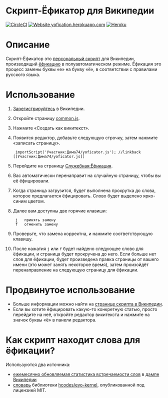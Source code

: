 # Скрипт-Ёфикатор для Википедии

[![CircleCI](https://circleci.com/gh/dima74/Wikipedia-Yofication.svg?style=svg)](https://circleci.com/gh/dima74/Wikipedia-Yofication)
[![Website yofication.herokuapp.com](https://img.shields.io/website-up-down-green-red/https/yofication.herokuapp.com.svg)](https://yofication.herokuapp.com/)
[![Heroku](https://heroku-badge.herokuapp.com/?app=yofication&svg=1)](https://yofication.herokuapp.com/)

# Описание

Скрипт-Ёфикатор это [персональный скрипт](https://ru.wikipedia.org/wiki/Википедия:Персональные_скрипты) для Википедии, производящий [ёфикацию](https://ru.wikipedia.org/wiki/Ёфикатор) в полуавтоматическом режиме. Ёфикация это процесс замены буквы «е» на букву «ё», в соответствии с правилами русского языка.

# Использование
1. [Зарегистрируйтесь](https://ru.wikipedia.org/w/index.php?title=Служебная:Создать_учётную_запись) в Википедии.
2. Откройте страницу [common.js](https://ru.wikipedia.org/wiki/Служебная:Моя_страница/common.js).
3. Нажмите «Создать как викитекст».
4. Появится редактор, добавьте следующую строчку, затем нажмите «записать страницу».

        importScript('Участник:Дима74/yoficator.js'); //linkback [[Участник:Дима74/yoficator.js]]
    
5. Перейдите на страницу [Служебная:Ёфикация](https://ru.wikipedia.org/wiki/Служебная:Ёфикация).
6. Вас автоматически перенаправит на случайную страницу, чтобы вы её ёфицировали.
7. Когда страница загрузится, будет выполнена прокрутка до слова, которое предлагается ёфицировать. Слово будет выделено ярко-синим цветом.
8. Далее вам доступны две горячие клавиши:

        j   принять замену
        f   отменить замену

9. Проверьте, что замена корректна, и нажмите соответствующую клавишу.
10. После нажатия `j` или `f` будет найдено следующее слово для ёфикации, и страница будет прокручена до него. Если больше нет слов для ёфикации, будет произведена правка страницы от вашего имени (это может занять некоторое время), затем произойдёт перенаправление на следующую страницу для ёфикации.

# Продвинутое использование
* Больше информации можно найти на [странице скрипта в Википедии](https://ru.wikipedia.org/wiki/Участник:Дима74/Скрипт-Ёфикатор).
* Если вы хотите ёфицировать какую-то конкретную статью, просто перейдите на неё, откройте редактор викитекста и нажмите на значок буквы «ё» в панели редактора.

# Как скрипт находит слова для ёфикации?
Используются два источника:
* [ежемесячно обновляемая статистика встречаемости слов](https://github.com/dima74/Wikipedia-Yofication/tree/frequencies) в [дампе Википедии](https://dumps.wikimedia.org/backup-index.html)
* [словарь](https://github.com/hcodes/eyo-kernel/tree/master/dict_src) библиотеки [hcodes/eyo-kernel](https://github.com/hcodes/eyo-kernel), опубликованной под лицензией MIT.
